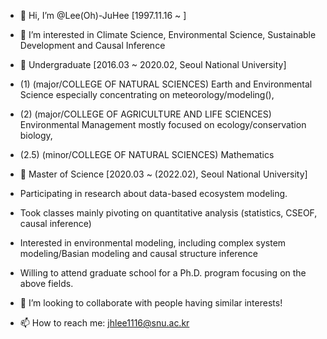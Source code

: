 - 👋 Hi, I’m @Lee(Oh)-JuHee [1997.11.16 ~ ]
- 👀 I’m interested in Climate Science, Environmental Science, Sustainable Development and Causal Inference

- 🌱 Undergraduate [2016.03 ~ 2020.02, Seoul National University] 
-  (1) (major/COLLEGE OF NATURAL SCIENCES) Earth and Environmental Science especially concentrating on meteorology/modeling(), 
-  (2) (major/COLLEGE OF AGRICULTURE AND LIFE SCIENCES) Environmental Management mostly focused on ecology/conservation biology, 
-  (2.5) (minor/COLLEGE OF NATURAL SCIENCES) Mathematics
- 🌱 Master of Science [2020.03 ~ (2022.02), Seoul National University]
-  Participating in research about data-based ecosystem modeling.
-  Took classes mainly pivoting on quantitative analysis (statistics, CSEOF, causal inference)
-  Interested in environmental modeling, including complex system modeling/Basian modeling and causal structure inference
-  Willing to attend graduate school for a Ph.D. program focusing on the above fields. 

- 💞️ I’m looking to collaborate with people having similar interests! 

- 📫 How to reach me: jhlee1116@snu.ac.kr
